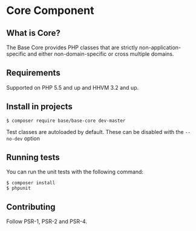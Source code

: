 Core Component
==============

What is Core?
-------------

The Base Core provides PHP classes that are strictly non-application-specific and either non-domain-specific or cross multiple domains.

Requirements
------------

Supported on PHP 5.5 and up and HHVM 3.2 and up.

Install in projects
-------------------

    $ composer require base/base-core dev-master

Test classes are autoloaded by default. These can be disabled with the `--no-dev` option


Running tests
-------------

You can run the unit tests with the following command:

    $ composer install
    $ phpunit


Contributing
------------

Follow PSR-1, PSR-2 and PSR-4.
